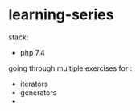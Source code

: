 # learning-series

stack: 
 - php 7.4

going through multiple exercises for :
 - iterators
 - generators
 - 
